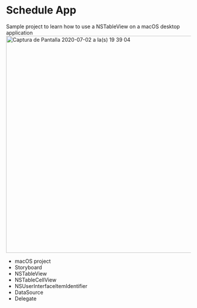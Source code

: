 # Schedule App

Sample project to learn how to use a NSTableView on a macOS desktop application
<img width="592" alt="Captura de Pantalla 2020-07-02 a la(s) 19 39 04" src="https://user-images.githubusercontent.com/26644850/86420308-ba505100-bc9b-11ea-9229-590154a8ba8b.png">
- macOS project
- Storyboard
- NSTableView
- NSTableCellView
- NSUserInterfaceItemIdentifier
- DataSource
- Delegate
